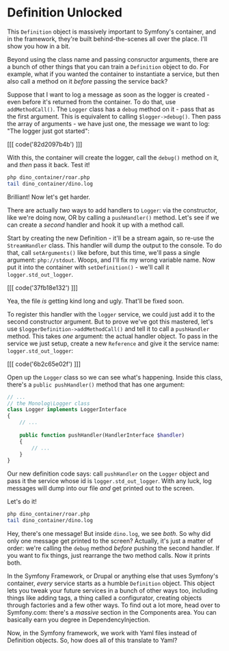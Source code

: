 # Definition Unlocked

This `Definition` object is massively important to Symfony's container, and
in the framework, they're built behind-the-scenes all over the place. I'll
show you how in a bit.

Beyond using the class name and passing consructor arguments, there are a
bunch of other things that you can train a `Definition` object to do. For
example, what if you wanted the container to instantiate a service, but then
also call a method on it *before* passing the service back?

Suppose that I want to log a message as soon as the logger is created - even
before it's returned from the container. To do that, use `addMethodCall()`.
The `Logger` class has a `debug` method on it - pass that as the first argument.
This is equivalent to calling `$logger->debug()`. Then pass the array of
arguments - we have just one, the message we want to log: "The logger just
got started":

[[[ code('82d2097b4b') ]]]

With this, the container will create the logger, call the `debug()` method
on it, and *then* pass it back. Test it!

```bash
php dino_container/roar.php
tail dino_container/dino.log
```

Brilliant! Now let's get harder. 

There are actually *two* ways to add handlers to `Logger`: via the constructor,
like we're doing now, OR by calling a `pushHandler()` method. Let's see if
we can create a *second* handler and hook it up with a method call.

Start by creating the new Definition - it'll be a stream again, so re-use
the `StreamHandler` class. This handler will dump the output to the console.
To do that, call `setArguments()` like before, but this time, we'll pass
a single argument: `php://stdout`. Woops, and I'll fix my wrong variable name.
Now put it into the container with `setDefinition()` - we'll call it `logger.std_out_logger`.

[[[ code('37fb18e132') ]]]

Yea, the file *is* getting kind long and ugly. That'll be fixed soon.

To register this handler with the `logger` service, we could just add it
to the second constructor argument. But to prove we've got this mastered,
let's use `$loggerDefinition->addMethodCall()` and tell it to call a `pushHandler`
method. This takes *one* argument: the actual handler object. To pass in
the service we just setup, create a new `Reference` and give it the service
name: `logger.std_out_logger`:

[[[ code('6b2c65e02f') ]]]

Open up the `Logger` class so we can see what's happening. Inside this class,
there's a `public pushHandler()` method that has one argument:

```php
// ...
// the Monolog\Logger class
class Logger implements LoggerInterface
{
    // ...
    
    public function pushHandler(HandlerInterface $handler)
    {
        // ...
    }
}
```

Our new definition code says: call `pushHandler` on the `Logger` object and
pass it the service whose id is `logger.std_out_logger`. With any luck, log
messages will dump into our file *and* get printed out to the screen.

Let's do it!

```bash
php dino_container/roar.php
tail dino_container/dino.log
```

Hey, there's one message! But inside `dino.log`, we see *both*. So why did
only one message get printed to the screen? Actually, it's just a matter of
order: we're calling the `debug` method *before* pushing the second handler.
If you want to fix things, just rearrange the two method calls. Now it prints
both.

In the Symfony Framework, or Drupal or anything else that uses Symfony's container,
*every* service starts as a humble `Definition` object. This object lets
you tweak your future services in a bunch of other ways too, including
things like adding tags, a thing called a configurator, creating objects
through factories and a few other ways. To find out a lot more, head over
to Symfony.com: there's a *massive* section in the Components area. You can
basically earn you degree in DependencyInjection. 

Now, in the Symfony framework, we work with Yaml files instead of Definition
objects. So, how does all of this translate to Yaml?
